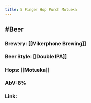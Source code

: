 ```yaml
---
title: 5 Finger Hop Punch Motueka
---
```


## #Beer
### Brewery: [[Mikerphone Brewing]]

### Beer Style: [[Double IPA]]

### Hops: [[Motueka]]

### AbV: 8%

### Link: 
